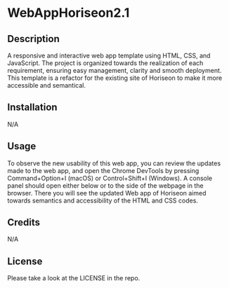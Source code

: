 # WebAppHoriseon2.1

## Description

A responsive and interactive web app template using HTML, CSS, and JavaScript. The project is organized towards the realization of each requirement, ensuring easy management, clarity and smooth deployment. This template is a refactor for the existing site of Horiseon to make it more accessible and semantical. 

## Installation

N/A

## Usage

To observe the new usability of this web app, you can review the updates made to the web app, and open the Chrome DevTools by pressing Command+Option+I (macOS) or Control+Shift+I (Windows). A console panel should open either below or to the side of the webpage in the browser. There you will see the updated Web app of Horiseon aimed towards semantics and accessibility of the HTML and CSS codes. 

## Credits

N/A

## License

Please take a look at the LICENSE in the repo.
